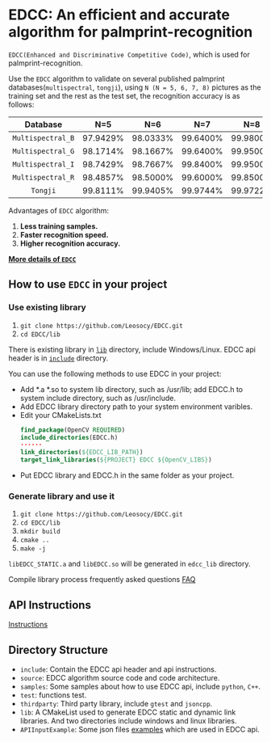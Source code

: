 # EDCC: An efficient and accurate algorithm for palmprint-recognition

`EDCC(Enhanced and Discriminative Competitive Code)`, which is used for palmprint-recognition.

Use the `EDCC` algorithm to validate on several published palmprint databases(`multispectral`, `tongji`), using `N (N = 5, 6, 7, 8)` pictures as the training set and the rest as the test set, the recognition accuracy is as follows:

|       Database      |   N=5   |   N=6   |   N=7   |   N=8   |
|      :-------:      | :-----: | :-----: | :-----: | :-----: |
|  `Multispectral_B`  |97.9429% |98.0333% |99.6400% |99.9800% |
|  `Multispectral_G`  |98.1714% |98.1667% |99.6400% |99.9500% |
|  `Multispectral_I`  |98.7429% |98.7667% |99.8400% |99.9500% |
|  `Multispectral_R`  |98.4857% |98.5000% |99.6000% |99.8500% |
|       `Tongji`      |99.8111% |99.9405% |99.9744% |99.9722% |

Advantages of `EDCC` algorithm:

1. **Less training samples.**
1. **Faster recognition speed.**
1. **Higher recognition accuracy.**

[**More details of `EDCC`**](https://leosocy.github.io/2017/10/18/EDCC-Algorithm/)

## How to use `EDCC` in your project

### Use existing library

1. `git clone https://github.com/Leosocy/EDCC.git`
1. `cd EDCC/lib`

There is existing library in [`lib`](https://github.com/Leosocy/EDCC/tree/master/lib) directory, include Windows/Linux. EDCC api header is in [`include`](https://github.com/Leosocy/EDCC/tree/master/include) directory.

You can use the following methods to use EDCC in your project:

- Add *.a *.so to system lib directory, such as /usr/lib; add EDCC.h to system include directory, such as /usr/include.
- Add EDCC library directory path to your system environment varibles.
- Edit your CMakeLists.txt
    ```cmake
    find_package(OpenCV REQUIRED)
    include_directories(EDCC.h)
    ······
    link_directories(${EDCC_LIB_PATH})
    target_link_libraries(${PROJECT} EDCC ${OpenCV_LIBS})
    ```
- Put EDCC library and EDCC.h in the same folder as your project.

### Generate library and use it

1. `git clone https://github.com/Leosocy/EDCC.git`
1. `cd EDCC/lib`
1. `mkdir build`
1. `cmake ..`
1. `make -j`

`libEDCC_STATIC.a` and `libEDCC.so` will be generated in `edcc_lib` directory.

Compile library process frequently asked questions [FAQ](https://github.com/Leosocy/EDCC/tree/master/lib)

## API Instructions

[Instructions](https://github.com/Leosocy/EDCC/tree/master/include)

## Directory Structure

- `include`: Contain the EDCC api header and api instructions.
- `source`: EDCC algorithm source code and code architecture.
- `samples`: Some samples about how to use EDCC api, include `python`, `C++`.
- `test`: functions test.
- `thirdparty`: Third party library, include `gtest` and `jsoncpp`.
- `lib`: A CMakeList used to generate EDCC static and dynamic link libraries. And two directories include windows and linux libraries.
- `APIInputExample`: Some json files [examples](https://github.com/Leosocy/EDCC/tree/master/APIInputExample) which are used in EDCC api.